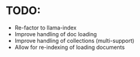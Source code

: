 # TODO:
- Re-factor to llama-index
- Improve handling of doc loading
- Improve handling of collections (multi-support)
- Allow for re-indexing of loading documents
